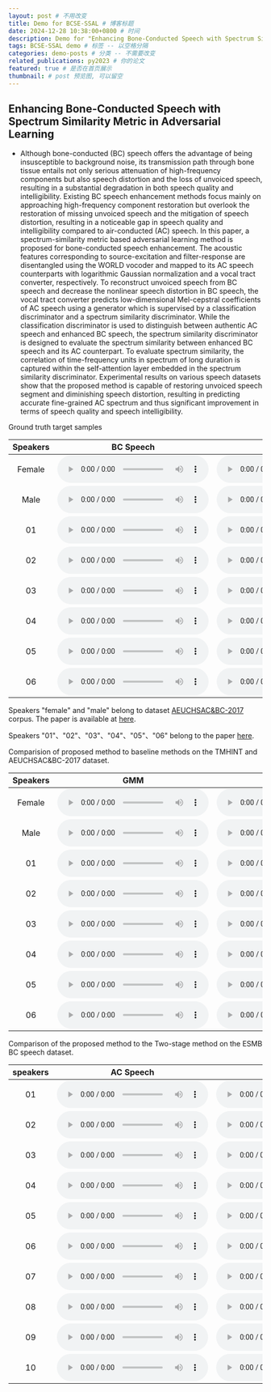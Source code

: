 ```yaml
---
layout: post # 不用改变
title: Demo for BCSE-SSAL # 博客标题
date: 2024-12-28 10:38:00+0800 # 时间
description: Demo for "Enhancing Bone-Conducted Speech with Spectrum Similarity Metric in Adversarial Learning" # 博客描述
tags: BCSE-SSAL demo # 标签 -- 以空格分隔
categories: demo-posts # 分类 -- 不需要改变
related_publications: py2023 # 你的论文
featured: true # 是否在首页展示
thumbnail: # post 预览图, 可以留空
---
```


## Enhancing Bone-Conducted Speech with Spectrum Similarity Metric in Adversarial Learning

- Although bone-conducted (BC) speech offers the advantage of being insusceptible to background noise, its transmission path through bone tissue entails not only serious attenuation of high-frequency components but also speech distortion and the loss of unvoiced speech, resulting in a substantial degradation in both speech quality and intelligibility. Existing BC speech enhancement methods focus mainly on approaching high-frequency component restoration but overlook the restoration of missing unvoiced speech and the mitigation of speech distortion, resulting in a noticeable gap in speech quality and intelligibility compared to air-conducted (AC) speech. 
In this paper, a spectrum-similarity metric based adversarial learning method is proposed for bone-conducted speech enhancement. The acoustic features corresponding to source-excitation and filter-response are disentangled using the WORLD vocoder and mapped to its AC speech counterparts with logarithmic Gaussian normalization and a vocal tract converter, respectively. To reconstruct unvoiced speech from BC speech and decrease the nonlinear speech distortion in BC speech, the vocal tract converter predicts low-dimensional Mel-cepstral coefficients of AC speech using a generator which is supervised by a classification discriminator and a spectrum similarity discriminator. While the classification discriminator is used to distinguish between authentic AC speech and enhanced BC speech, the spectrum similarity discriminator is designed to evaluate the spectrum similarity between enhanced BC speech and its AC counterpart. To evaluate spectrum similarity, the correlation of time-frequency units in spectrum of long duration is captured within the self-attention layer embedded in the spectrum similarity discriminator. Experimental results on various speech datasets show that the proposed method is capable of restoring unvoiced speech segment and diminishing speech distortion, resulting in predicting accurate fine-grained AC spectrum and thus significant improvement in terms of speech quality and speech intelligibility. 


<div class="caption">
    Ground truth target samples
</div>

| Speakers |    BC Speech   |    AC Speech    |
| :------: | :---------: | :----------: |
|Female|<audio src="/assets/panyan/army/sf_1.wav" type="audio/wav" controls preload></audio>|<audio src="/assets/panyan/army/tf_1.wav" type="audio/wav" controls preload></audio>|
|Male|<audio src="/assets/panyan/army/sm_1.wav" type="audio/wav" controls preload></audio>|<audio src="/assets/panyan/army/tm_1.wav" type="audio/wav" controls preload></audio>|
|01|<audio src="/assets/panyan/army/s_011404.wav" type="audio/wav" controls preload></audio>|<audio src="/assets/panyan/army/t_011404.wav" type="audio/wav" controls preload></audio>|
|02|<audio src="/assets/panyan/army/s_021404.wav" type="audio/wav" controls preload></audio>|<audio src="/assets/panyan/army/t_021404.wav" type="audio/wav" controls preload></audio>|
|03|<audio src="/assets/panyan/army/s_031404.wav" type="audio/wav" controls preload></audio>|<audio src="/assets/panyan/army/t_031404.wav" type="audio/wav" controls preload></audio>|
|04|<audio src="/assets/panyan/army/s_041404.wav" type="audio/wav" controls preload></audio>|<audio src="/assets/panyan/army/t_041404.wav" type="audio/wav" controls preload></audio>|
|05|<audio src="/assets/panyan/army/s_051404.wav" type="audio/wav" controls preload></audio>|<audio src="/assets/panyan/army/t_051404.wav" type="audio/wav" controls preload></audio>|
|06|<audio src="/assets/panyan/army/s_061404.wav" type="audio/wav" controls preload></audio>|<audio src="/assets/panyan/army/t_011404.wav" type="audio/wav" controls preload></audio>|

Speakers "female" and "male" belong to dataset [AEUCHSAC&BC-2017](https://github.com/echoaimaomao/TM-Speech-Dataset) corpus. The paper is available at [here](https://kns.cnki.net/kcms/detail/detail.aspx?dbcode=CJFD&dbname=CJFDLAST2019&filename=SXJS201903015&v=d05mCpV2RYLs8ng71bnC33CnjR5MYIoqBZc7RJIfetbtVBAvXWPauy7au%25mmd2FQ5YjXj).

Speakers "01"、"02"、"03"、"04"、"05"、"06" belong to the paper [here](https://kns.cnki.net/kcms/detail/detail.aspx?dbcode=CJFD&dbname=CJFDLAST2019&filename=SXJS201903015&v=d05mCpV2RYLs8ng71bnC33CnjR5MYIoqBZc7RJIfetbtVBAvXWPauy7au%25mmd2FQ5YjXj).  

<div class="caption">
    Comparision of proposed method to baseline methods on the TMHINT and AEUCHSAC&BC-2017 dataset.
</div>

|   Speakers   |      GMM     |    BLSTM     |   CycleGAN   | CycleGAN-VC2 | CycleGAN-DAL |   Ours    |
| :----------: | :----------: | :----------: | :----------: | :----------: | :----------: | :----------: |
|Female|<audio src="/assets/panyan/tai/f_gmm_1.wav" type="audio/wav" controls preload></audio>|<audio src="/assets/panyan/tai/f_blstm_1.wav" type="audio/wav" controls preload></audio>|<audio src="/assets/panyan/tai/f_cyclegan_1.wav" type="audio/wav" controls preload></audio>|<audio src="/assets/panyan/tai/f_cyclegan-vc2_1.wav" type="audio/wav" controls preload></audio>|<audio src="/assets/panyan/tai/f_cyclegan-dal_1.wav" type="audio/wav" controls preload></audio>|<audio src="/assets/panyan/tai/f_mdcgan_1.wav" type="audio/wav" controls preload></audio>|
|Male|<audio src="/assets/panyan/tai/m_gmm_1.wav" type="audio/wav" controls preload></audio>|<audio src="/assets/panyan/tai/m_blstm_1.wav" type="audio/wav" controls preload></audio>|<audio src="/assets/panyan/tai/m_cyclegan_1.wav" type="audio/wav" controls preload></audio>|<audio src="/assets/panyan/tai/m_cyclegan-vc2_1.wav" type="audio/wav" controls preload></audio>|<audio src="/assets/panyan/tai/m_cyclegan-dal_1.wav" type="audio/wav" controls preload></audio>|<audio src="/assets/panyan/tai/m_mdcgan_1.wav" type="audio/wav" controls preload></audio>|
|01|<audio src="/assets/panyan/tai/011404_gmm.wav" type="audio/wav" controls preload></audio>|<audio src="/assets/panyan/tai/011404_blstm.wav" type="audio/wav" controls preload></audio>|<audio src="/assets/panyan/tai/011404_cyclegan.wav" type="audio/wav" controls preload></audio>|<audio src="/assets/panyan/tai/011404_cyclegan-vc2.wav" type="audio/wav" controls preload></audio>|<audio src="/assets/panyan/tai/011404_cyclegan-dal.wav" type="audio/wav" controls preload></audio>|<audio src="/assets/panyan/tai/011404_mdcgan.wav" type="audio/wav" controls preload></audio>|
|02|<audio src="/assets/panyan/tai/021404_gmm.wav" type="audio/wav" controls preload></audio>|<audio src="/assets/panyan/tai/021404_blstm.wav" type="audio/wav" controls preload></audio>|<audio src="/assets/panyan/tai/021404_cyclegan.wav" type="audio/wav" controls preload></audio>|<audio src="/assets/panyan/tai/021404_cyclegan-vc2.wav" type="audio/wav" controls preload></audio>|<audio src="/assets/panyan/tai/021404_cyclegan-dal.wav" type="audio/wav" controls preload></audio>|<audio src="/assets/panyan/tai/021404_mdcgan.wav" type="audio/wav" controls preload></audio>|
|03|<audio src="/assets/panyan/tai/031404_gmm.wav" type="audio/wav" controls preload></audio>|<audio src="/assets/panyan/tai/031404_blstm.wav" type="audio/wav" controls preload></audio>|<audio src="/assets/panyan/tai/031404_cyclegan.wav" type="audio/wav" controls preload></audio>|<audio src="/assets/panyan/tai/031404_cyclegan-vc2.wav" type="audio/wav" controls preload></audio>|<audio src="/assets/panyan/tai/031404_cyclegan-dal.wav" type="audio/wav" controls preload></audio>|<audio src="/assets/panyan/tai/031404_mdcgan.wav" type="audio/wav" controls preload></audio>|
|04|<audio src="/assets/panyan/tai/041404_gmm.wav" type="audio/wav" controls preload></audio>|<audio src="/assets/panyan/tai/041404_blstm.wav" type="audio/wav" controls preload></audio>|<audio src="/assets/panyan/tai/041404_cyclegan.wav" type="audio/wav" controls preload></audio>|<audio src="/assets/panyan/tai/041404_cyclegan-vc2.wav" type="audio/wav" controls preload></audio>|<audio src="/assets/panyan/tai/041404_cyclegan-dal.wav" type="audio/wav" controls preload></audio>|<audio src="/assets/panyan/tai/041404_mdcgan.wav" type="audio/wav" controls preload></audio>|
|05|<audio src="/assets/panyan/tai/051404_gmm.wav" type="audio/wav" controls preload></audio>|<audio src="/assets/panyan/tai/051404_blstm.wav" type="audio/wav" controls preload></audio>|<audio src="/assets/panyan/tai/051404_cyclegan.wav" type="audio/wav" controls preload></audio>|<audio src="/assets/panyan/tai/051404_cyclegan-vc2.wav" type="audio/wav" controls preload></audio>|<audio src="/assets/panyan/tai/051404_cyclegan-dal.wav" type="audio/wav" controls preload></audio>|<audio src="/assets/panyan/tai/051404_mdcgan.wav" type="audio/wav" controls preload></audio>|
|06|<audio src="/assets/panyan/tai/061404_gmm.wav" type="audio/wav" controls preload></audio>|<audio src="/assets/panyan/tai/061404_blstm.wav" type="audio/wav" controls preload></audio>|<audio src="/assets/panyan/tai/061404_cyclegan.wav" type="audio/wav" controls preload></audio>|<audio src="/assets/panyan/tai/061404_cyclegan-vc2.wav" type="audio/wav" controls preload></audio>|<audio src="/assets/panyan/tai/061404_cyclegan-dal.wav" type="audio/wav" controls preload></audio>|<audio src="/assets/panyan/tai/061404_mdcgan.wav" type="audio/wav" controls preload></audio>|


<div class="caption">
    Comparison of the proposed method to the Two-stage method on the ESMB BC speech dataset.
</div>

| speakers |    AC Speech   |    BC Speech    |    The Two-Stage method    |  Ours    |
| :------: | :---------: | :----------: | :----------: | :----------: |
|  01    |<audio src="/assets/panyan/ESMB/AC/1.wav" type="audio/wav" controls preload></audio>|<audio src="/assets/panyan/ESMB/BC/1.wav" type="audio/wav" controls preload></audio>|<audio src="/assets/panyan/ESMB/TwoStage/1.wav" type="audio/wav" controls preload></audio>|<audio src="/assets/panyan/ESMB/Ours/1.wav" type="audio/wav" controls preload></audio>|
|  02    |<audio src="/assets/panyan/ESMB/AC/2.wav" type="audio/wav" controls preload></audio>|<audio src="/assets/panyan/ESMB/BC/2.wav" type="audio/wav" controls preload></audio>|<audio src="/assets/panyan/ESMB/TwoStage/2.wav" type="audio/wav" controls preload></audio>|<audio src="/assets/panyan/ESMB/Ours/2.wav" type="audio/wav" controls preload></audio>|
|  03    |<audio src="/assets/panyan/ESMB/AC/3.wav" type="audio/wav" controls preload></audio>|<audio src="/assets/panyan/ESMB/BC/3.wav" type="audio/wav" controls preload></audio>|<audio src="/assets/panyan/ESMB/TwoStage/3.wav" type="audio/wav" controls preload></audio>|<audio src="/assets/panyan/ESMB/Ours/3.wav" type="audio/wav" controls preload></audio>|
|  04    |<audio src="/assets/panyan/ESMB/AC/4.wav" type="audio/wav" controls preload></audio>|<audio src="/assets/panyan/ESMB/BC/4.wav" type="audio/wav" controls preload></audio>|<audio src="/assets/panyan/ESMB/TwoStage/4.wav" type="audio/wav" controls preload></audio>|<audio src="/assets/panyan/ESMB/Ours/4.wav" type="audio/wav" controls preload></audio>|
|  05    |<audio src="/assets/panyan/ESMB/AC/5.wav" type="audio/wav" controls preload></audio>|<audio src="/assets/panyan/ESMB/BC/5.wav" type="audio/wav" controls preload></audio>|<audio src="/assets/panyan/ESMB/TwoStage/5.wav" type="audio/wav" controls preload></audio>|<audio src="/assets/panyan/ESMB/Ours/5.wav" type="audio/wav" controls preload></audio>|
|  06    |<audio src="/assets/panyan/ESMB/AC/6.wav" type="audio/wav" controls preload></audio>|<audio src="/assets/panyan/ESMB/BC/6.wav" type="audio/wav" controls preload></audio>|<audio src="/assets/panyan/ESMB/TwoStage/6.wav" type="audio/wav" controls preload></audio>|<audio src="/assets/panyan/ESMB/Ours/6.wav" type="audio/wav" controls preload></audio>|
|  07    |<audio src="/assets/panyan/ESMB/AC/17.wav" type="audio/wav" controls preload></audio>|<audio src="/assets/panyan/ESMB/BC/17.wav" type="audio/wav" controls preload></audio>|<audio src="/assets/panyan/ESMB/TwoStage/17.wav" type="audio/wav" controls preload></audio>|<audio src="/assets/panyan/ESMB/Ours/17.wav" type="audio/wav" controls preload></audio>|
|  08    |<audio src="/assets/panyan/ESMB/AC/28.wav" type="audio/wav" controls preload></audio>|<audio src="/assets/panyan/ESMB/BC/28.wav" type="audio/wav" controls preload></audio>|<audio src="/assets/panyan/ESMB/TwoStage/28.wav" type="audio/wav" controls preload></audio>|<audio src="/assets/panyan/ESMB/Ours/28.wav" type="audio/wav" controls preload></audio>|
|  09    |<audio src="/assets/panyan/ESMB/AC/29.wav" type="audio/wav" controls preload></audio>|<audio src="/assets/panyan/ESMB/BC/29.wav" type="audio/wav" controls preload></audio>|<audio src="/assets/panyan/ESMB/TwoStage/29.wav" type="audio/wav" controls preload></audio>|<audio src="/assets/panyan/ESMB/Ours/29.wav" type="audio/wav" controls preload></audio>|
|  10    |<audio src="/assets/panyan/ESMB/AC/30.wav" type="audio/wav" controls preload></audio>|<audio src="/assets/panyan/ESMB/BC/30.wav" type="audio/wav" controls preload></audio>|<audio src="/assets/panyan/ESMB/TwoStage/30.wav" type="audio/wav" controls preload></audio>|<audio src="/assets/panyan/ESMB/Ours/30.wav" type="audio/wav" controls preload></audio>|


